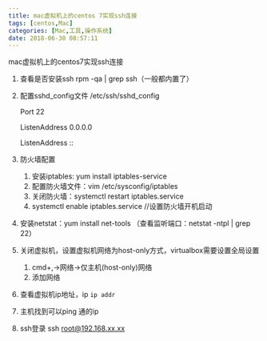 ```yaml
---
title: mac虚拟机上的centos 7实现ssh连接
tags: [centos,Mac]
categories: [Mac,工具,操作系统]
date: 2018-06-30 08:57:11
---
```


mac虚拟机上的centos7实现ssh连接

1.  查看是否安装ssh rpm -qa | grep ssh（一般都内置了）
    
2.  配置sshd\_config文件 /etc/ssh/sshd\_config
    

    Port 22
    
    ListenAddress 0.0.0.0
    
    ListenAddress ::
    

1.  防火墙配置

    1. 安装iptables: yum install iptables-service
    2. 配置防火墙文件：vim /etc/sysconfig/iptables
    3. 关闭防火墙：systemctl restart iptables.service
    4. systemctl enable iptables.service //设置防火墙开机启动
    

1.  安装netstat：yum install net-tools （查看监听端口：netstat -ntpl | grep 22）
2.  关闭虚拟机，设置虚拟机网络为host-only方式，virtualbox需要设置全局设置

    1. cmd+,->网络->仅主机(host-only)网络
    2. 添加网络
    

1.  查看虚拟机ip地址，ip `ip addr`
2.  主机找到可以ping 通的ip
3.  ssh登录 ssh root@192.168.xx.xx